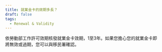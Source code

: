 ```yaml
---
title: 就業金卡的效期多長？
draft: false
tags:
  - Renewal & Validity
---
```

依勞動部工作許可效期核發就業金卡效期，1至3年。如果您擔心您的就業金卡即將無效或過期，您可以與移民署確認。